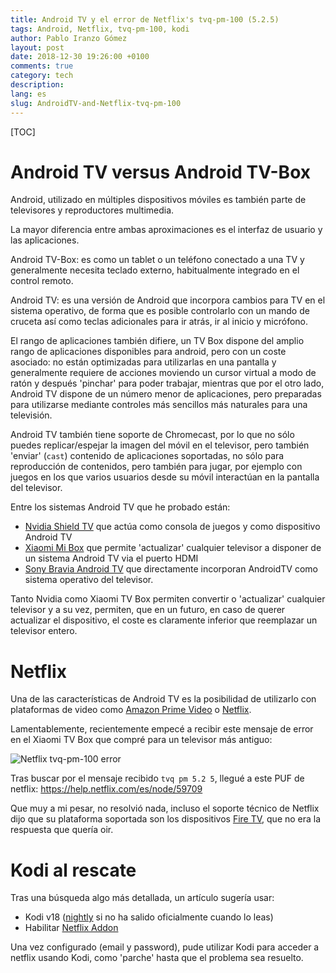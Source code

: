 ```yaml
---
title: Android TV y el error de Netflix's tvq-pm-100 (5.2.5)
tags: Android, Netflix, tvq-pm-100, kodi
author: Pablo Iranzo Gómez
layout: post
date: 2018-12-30 19:26:00 +0100
comments: true
category: tech
description:
lang: es
slug: AndroidTV-and-Netflix-tvq-pm-100
---
```


[TOC]

# Android TV versus Android TV-Box

Android, utilizado en múltiples dispositivos móviles es también parte de televisores y reproductores multimedia.

La mayor diferencia entre ambas aproximaciones es el interfaz de usuario y las aplicaciones.

Android TV-Box: es como un tablet o un teléfono conectado a una TV y generalmente necesita teclado externo, habitualmente integrado en el control remoto.

Android TV: es una versión de Android que incorpora cambios para TV en el sistema operativo, de forma que es posible controlarlo con un mando de cruceta así como teclas adicionales para ir atrás, ir al inicio y micrófono.

El rango de aplicaciones también difiere, un TV Box dispone del amplio rango de aplicaciones  disponibles para android, pero con un coste asociado: no están optimizadas para utilizarlas en una pantalla y generalmente requiere de acciones moviendo un cursor virtual a modo de ratón y después 'pinchar' para poder trabajar, mientras que por el otro lado, Android TV dispone de un número menor de aplicaciones, pero preparadas para utilizarse mediante controles más sencillos más naturales para una televisión.

Android TV también tiene soporte de Chromecast, por lo que no sólo puedes replicar/espejar la imagen del móvil en el televisor, pero también 'enviar' (`cast`) contenido de aplicaciones soportadas, no sólo para reproducción de contenidos, pero también para jugar, por ejemplo con juegos en los que varios usuarios desde su móvil interactúan en la pantalla del televisor.

Entre los sistemas Android TV que he probado están:

- [Nvidia Shield TV](https://www.amazon.es/dp/B01NBJ6KZY?tag=redken-21) que actúa como consola de juegos y como dispositivo Android TV
- [Xiaomi Mi Box](https://www.amazon.es/dp/B07K3KC5CP?tag=redken-21) que permite 'actualizar' cualquier televisor a disponer de un sistema Android TV via el puerto HDMI
- [Sony Bravia Android TV](https://www.amazon.es/dp/B01IW656UC?tag=redken-21) que directamente incorporan AndroidTV como sistema operativo del televisor.

Tanto Nvidia como Xiaomi TV Box permiten convertir o 'actualizar' cualquier televisor y a su vez, permiten, que en un futuro, en caso de querer actualizar el dispositivo, el coste es claramente inferior que reemplazar un televisor entero.

# Netflix

Una de las características de Android TV es la posibilidad de utilizarlo con plataformas de video como  [Amazon Prime Video](https://www.primevideo.com/?tag=redken-21) o [Netflix](https://netflix.com).

Lamentablemente, recientemente empecé a recibir este mensaje de error en el Xiaomi TV Box que compré para un televisor más antiguo:

![Netflix tvq-pm-100 error](/imagen/netflix-tvq-pm-100.png)

Tras buscar por el mensaje recibido `tvq pm 5.2 5`, llegué a este PUF de netflix: <https://help.netflix.com/es/node/59709>

Que muy a mi pesar, no resolvió nada, incluso el soporte técnico de Netflix dijo que su plataforma soportada son los dispositivos [Fire TV](https://www.amazon.es/dp/B01ETRGE7M?tag=redken-21), que no era la respuesta que quería oir.

# Kodi al rescate

Tras una búsqueda algo más detallada, un artículo sugería usar:

- Kodi v18 ([nightly](https://mirrors.kodi.tv/nightlies/android/arm/master/) si no ha salido oficialmente cuando lo leas)
- Habilitar [Netflix Addon](https://forum.kodi.tv/showthread.php?tid=329767)

Una vez configurado (email y password), pude utilizar Kodi para acceder a netflix usando Kodi, como 'parche' hasta que el problema sea resuelto.
